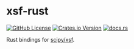 # xsf-rust

[![GitHub License](https://img.shields.io/github/license/jorenham/xsf-rust?style=flat-square&color=333)](https://github.com/scipy/scipy-stubs/blob/master/LICENSE)
[![Crates.io Version](https://img.shields.io/crates/v/xsf?style=flat-square&color=333333)](https://crates.io/crates/xsf)
[![docs.rs](https://img.shields.io/docsrs/xsf?style=flat-square&color=333333)](https://docs.rs/xsf/0.0.0+0.1.2/xsf/)

Rust bindings for [scipy/xsf](https://github.com/scipy/xsf/).
